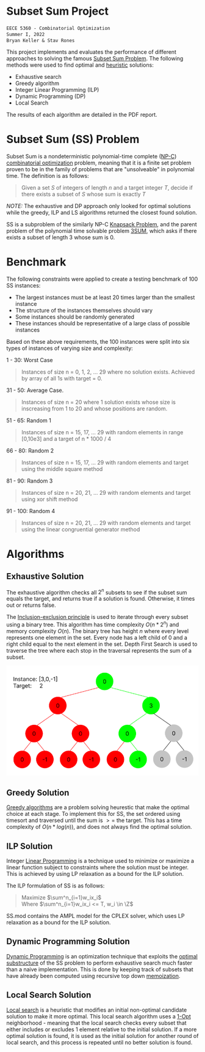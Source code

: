 # Subset Sum Project
    EECE 5360 - Combinatorial Optimization
    Summer I, 2022
    Bryan Keller & Stav Rones

This project implements and evaluates the performance of different approaches to solving the famous [Subset Sum Problem](https://en.wikipedia.org/wiki/Subset_sum_problem).  The following methods were used to find optimal and [heuristic](https://en.wikipedia.org/wiki/Heuristic_(computer_science)) solutions:

- Exhaustive search
- Greedy algorithm
- Integer Linear Programming (ILP)
- Dynamic Programming (DP)
- Local Search

The results of each algorithm are detailed in the PDF report.

# Subset Sum (SS) Problem

Subset Sum is a nondeterministic polynomial-time complete ([NP-C](https://en.wikipedia.org/wiki/NP-completeness)) [combinatorial optimization](https://en.wikipedia.org/wiki/Combinatorial_optimization) problem, meaning that it is a finite set problem proven to be in the family of problems that are "unsolveable" in polynomial time. The definition is as follows:

> Given a set $S$ of integers of length $n$ and a target integer $T$, decide if there exists a subset of $S$ whose sum is exactly $T$

_NOTE:_ The exhaustive and DP approach only looked for optimal solutions while the greedy, ILP and LS algorithms returned the closest found solution. 

SS is a subproblem of the similarly NP-C [Knapsack Problem](https://en.wikipedia.org/wiki/Knapsack_problem#:~:text=The%20knapsack%20problem%20is%20a,is%20as%20large%20as%20possible.), and the parent problem of the polynomial time solvable problem [3SUM](https://en.wikipedia.org/wiki/3SUM), which asks if there exists a subset of length 3 whose sum is 0. 

# Benchmark

The following constraints were applied to create a testing benchmark of 100 SS instances:
- The largest instances must be at least 20 times larger than the smallest instance
- The structure of the instances themselves should vary
- Some instances should be randomly generated
- These instances should be representative of a large class of possible instances 

Based on these above requirements, the 100 instances were split into six types of instances of varying size and complexity:

1 - 30: Worst Case
> Instances of size n = 0, 1, 2, ... 29 where no solution exists. Achieved by array of all 1s with target = 0.

31 - 50: Average Case.
> Instances of size n = 20 where 1 solution exists whose size is inscreasing from 1 to 20 and whose positions are random.

51 - 65: Random 1
> Instances of size n = 15, 17, ... 29 with random elements in range [0,10e3] and a target of n * 1000 / 4

66 - 80: Random 2
> Instances of size n = 15, 17, ... 29 with random elements and target using the middle square method

81 - 90: Random 3
> Instances of size n = 20, 21, ... 29 with random elements and target using xor shift method

91 - 100: Random 4
> Instances of size n = 20, 21, ... 29 with random elements and target using the linear congruential generator method

# Algorithms

## Exhaustive Solution

The exhaustive algorithm checks all $2^n$ subsets to see if the subset sum equals the target, and returns true if a solution is found. Otherwise, it times out or returns false.

The [Inclusion-exclusion principle](https://en.wikipedia.org/wiki/Inclusion%E2%80%93exclusion_principle) is used to iterate through every subset using a binary tree. This algorithm has time complexity $O(n*2^n)$ and memory complexity $O(n)$. The binary tree has height $n$ where every level represents one element in the set. Every node has a left child of 0 and a right child equal to the next element in the set. Depth First Search is used to traverse the tree where each stop in the traversal represents the sum of a subset.   

![](exhaustive_tree.png)

## Greedy Solution

[Greedy algorithms](https://en.wikipedia.org/wiki/Greedy_algorithm) are a problem solving heurestic that make the optimal choice at each stage. To implement this for SS, the set ordered using timesort and traversed until the sum is $>=$ the target. This has a time complexity of $O(n*log(n))$, and does not always find the optimal solution. 

## ILP Solution

Integer [Linear Programming](https://en.wikipedia.org/wiki/Linear_programming) is a technique used to minimize or maximize a linear function subject to constraints where the solution must be integer. This is achieved by using LP relaxation as a bound for the ILP solution. 

The ILP formulation of SS is as follows:

> Maximize $\sum^n_{i=1}w_ix_i$\
Where $\sum^n_{i=1}w_ix_i <= T, w_i \in \Z$

SS.mod contains the AMPL model for the CPLEX solver, which uses LP relaxation as a bound for the ILP solution. 

## Dynamic Programming Solution
[Dynamic Programming](https://en.wikipedia.org/wiki/Dynamic_programming) is an optimization technique that exploits the [optimal substructure](https://en.wikipedia.org/wiki/Optimal_substructure) of the SS problem to perform exhaustive search much faster than a naive implementation. This is done by keeping track of subsets that have already been computed using recursive top down [memoization](https://en.wikipedia.org/wiki/Memoization).


## Local Search Solution

[Local search](https://en.wikipedia.org/wiki/Local_search_(optimization)) is a heuristic that modifies an initial non-optimal candidate solution to make it more optimal. 
This local search algorithm uses a [1-Opt](https://en.wikipedia.org/wiki/2-opt) neighborhood - meaning that the local search checks every subset that either includes or excludes 1 element relative to the initial solution. If a more optimal solution is found, it is used as the initial solution for another round of local search, and this process is repeated until no better solution is found.
